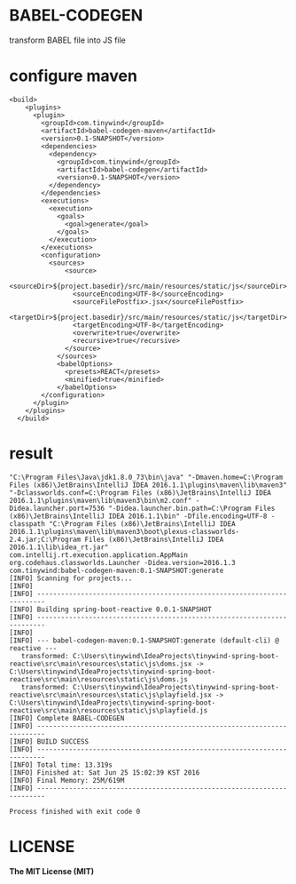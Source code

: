 # BABEL-CODEGEN
transform BABEL file into JS file

# configure maven
    <build>
        <plugins>
          <plugin>
            <groupId>com.tinywind</groupId>
            <artifactId>babel-codegen-maven</artifactId>
            <version>0.1-SNAPSHOT</version>
            <dependencies>
              <dependency>
                <groupId>com.tinywind</groupId>
                <artifactId>babel-codegen</artifactId>
                <version>0.1-SNAPSHOT</version>
              </dependency>
            </dependencies>
            <executions>
              <execution>
                <goals>
                  <goal>generate</goal>
                </goals>
              </execution>
            </executions>
            <configuration>
              <sources>
                  <source>
                    <sourceDir>${project.basedir}/src/main/resources/static/js</sourceDir>
                    <sourceEncoding>UTF-8</sourceEncoding>
                    <sourceFilePostfix>.jsx</sourceFilePostfix>
                    <targetDir>${project.basedir}/src/main/resources/static/js</targetDir>
                    <targetEncoding>UTF-8</targetEncoding>
                    <overwrite>true</overwrite>
                    <recursive>true</recursive>
                  </source>
                </sources>
                <babelOptions>
                  <presets>REACT</presets>
                  <minified>true</minified>
                </babelOptions>
            </configuration>
          </plugin>
        </plugins>
      </build>

# result
    "C:\Program Files\Java\jdk1.8.0_73\bin\java" "-Dmaven.home=C:\Program Files (x86)\JetBrains\IntelliJ IDEA 2016.1.1\plugins\maven\lib\maven3" "-Dclassworlds.conf=C:\Program Files (x86)\JetBrains\IntelliJ IDEA 2016.1.1\plugins\maven\lib\maven3\bin\m2.conf" -Didea.launcher.port=7536 "-Didea.launcher.bin.path=C:\Program Files (x86)\JetBrains\IntelliJ IDEA 2016.1.1\bin" -Dfile.encoding=UTF-8 -classpath "C:\Program Files (x86)\JetBrains\IntelliJ IDEA 2016.1.1\plugins\maven\lib\maven3\boot\plexus-classworlds-2.4.jar;C:\Program Files (x86)\JetBrains\IntelliJ IDEA 2016.1.1\lib\idea_rt.jar" com.intellij.rt.execution.application.AppMain org.codehaus.classworlds.Launcher -Didea.version=2016.1.3 com.tinywind:babel-codegen-maven:0.1-SNAPSHOT:generate
    [INFO] Scanning for projects...
    [INFO]                                                                         
    [INFO] ------------------------------------------------------------------------
    [INFO] Building spring-boot-reactive 0.0.1-SNAPSHOT
    [INFO] ------------------------------------------------------------------------
    [INFO] 
    [INFO] --- babel-codegen-maven:0.1-SNAPSHOT:generate (default-cli) @ reactive ---
       transformed: C:\Users\tinywind\IdeaProjects\tinywind-spring-boot-reactive\src\main\resources\static\js\doms.jsx -> C:\Users\tinywind\IdeaProjects\tinywind-spring-boot-reactive\src\main\resources\static\js\doms.js
       transformed: C:\Users\tinywind\IdeaProjects\tinywind-spring-boot-reactive\src\main\resources\static\js\playfield.jsx -> C:\Users\tinywind\IdeaProjects\tinywind-spring-boot-reactive\src\main\resources\static\js\playfield.js
    [INFO] Complete BABEL-CODEGEN
    [INFO] ------------------------------------------------------------------------
    [INFO] BUILD SUCCESS
    [INFO] ------------------------------------------------------------------------
    [INFO] Total time: 13.319s
    [INFO] Finished at: Sat Jun 25 15:02:39 KST 2016
    [INFO] Final Memory: 25M/619M
    [INFO] ------------------------------------------------------------------------
    
    Process finished with exit code 0

# LICENSE
**The MIT License (MIT)**